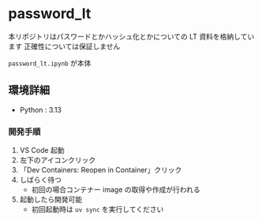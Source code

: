 # password_lt

本リポジトリはパスワードとかハッシュ化とかについての LT 資料を格納しています
正確性については保証しません

`password_lt.ipynb` が本体

## 環境詳細

- Python : 3.13

### 開発手順

1. VS Code 起動
2. 左下のアイコンクリック
3. 「Dev Containers: Reopen in Container」クリック
4. しばらく待つ
   - 初回の場合コンテナー image の取得や作成が行われる
5. 起動したら開発可能
   - 初回起動時は `uv sync` を実行してください
